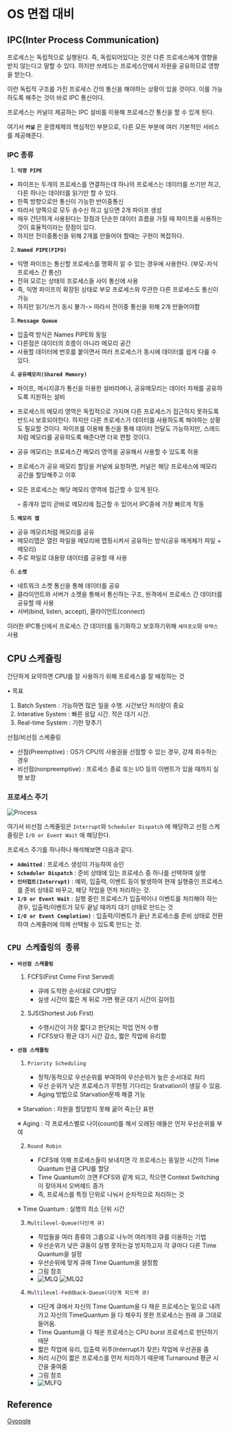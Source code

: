 # OS 면접 대비 


## IPC(Inter Process Communication)

프로세스는 독립적으로 실행된다. 즉, 독립되어있다는 것은 다른 프로세스에게 영향을 받지 않는다고 말할 수 있다. 하지만 쓰레드는 프로세스안에서 자원을 공유하므로 영향을 받는다. 

이런 독립적 구조를 가진 프로세스 간의 통신을 해야하는 상황이 있을 것이다. 이를 가능하도록 해주는 것이 바로 IPC 통신이다. 

프로세스는 커널이 제공하는 IPC 설비를 이용해 프로세스간 통신을 할 수 있게 된다. 

여기서 **`커널`** 은 운영체제의 핵심적인 부분으로, 다른 모든 부분에 여러 기본적인 서비스를 제공해준다. 

### IPC 종류 
1. **`익명 PIPE`**
- 파이프는 두개의 프로세스를 연결하는데 하나의 프로세스는 데이터를 쓰기만 하고, 다른 하나는 데이터를 읽기만 할 수 있다. 
- 한쪽 방향으로만 통신이 가능한 반이중통신
- 따라서 양쪽으로 모두 송수신 하고 싶으면 2개 파이프 생성
- 매우 간단하게 사용된다는 장점과 단순한 데이터 흐름을 가질 때 파이프를 사용하는것이 효율적이라는 장점이 있다. 
- 하지만 전이중통신을 위해 2개를 만들어야 할때는 구현이 복잡하다. 
2.	**`Named PIPE(FIFO)`**
- 익명 파이프는 통신할 프로세스를 명확히 알 수 있는 경우에 사용한다. (부모-자식 프로세스 간 통신)
- 전혀 모르는 상태의 프로세스들 사이 통신에 사용
- 즉, 익명 파이프의 확장된 상태로 부모 프로세스와 무관한 다른 프로세스도 통신이 가능
- 하지만 읽기/쓰기 동시 불가-> 따라서 전이중 통신을 위해 2개 만들어야함
3. **`Message Queue`**
- 입출력 방식은 Names PIPE와 동일
- 다른점은 데이터의 흐름이 아니라 메모리 공간
- 사용할 데이터에 번호를 붙이면서 여러 프로세스가 동시에 데이터를 쉽게 다룰 수 있다. 
4. **`공유메모리(Shared Memory)`**
- 파이프, 메시지큐가 통신을 이용한 설비라며나, 공유메모리는 데이터 자체를 공유하도록 지원하는 설비
- 프로세스의 메모리 영역은 독립적으로 가지며 다른 프로세스가 접근하지 못하도록 반드시 보호되야한다. 하지만 다른 프로세스가 데이터를 사용하도록 해야하는 상황도 필요할 것이다. 파이프를 이용해 통신을 통해 데이터 전달도 가능하지만, 스레드처럼 메모리를 공유하도록 해준다면 더욱 편할 것이다. 
- 공유 메모리는 프로세스간 메모리 영역을 공유해서 사용할 수 있도록 허용
- 프로세스가 공유 메모리 할당을 커널에 요청하면, 커널은 해당 프로세스에 메모리 공간을 할당해주고 이후 
- 모든 프로세스는 해당 메모리 영역에 접근할 수 있게 된다. 
	
    ◦ 중개자 없이 곧바로 메모리에 접근할 수 있어서 IPC중에 가장 빠르게 작동
5. **`메모리 맵`**
- 공유 메모리처럼 메모리를 공유
- 메모리맵은 열린 파일을 메모리에 맵핑시켜서 공유하는 방식(공유 매게체가 파일 + 메모리)
- 주로 파일로 대용량 데이터를 공유할 때 사용
6. **`소켓`**
- 네트워크 소켓 통신을 통해 데이터를 공유
- 클라이언트와 서버가 소켓을 통해서 통신하는 구조, 원격에서 프로세스 간 데이터를 공유할 때 사용
- 서버(bind, listen, accept), 클라이언트(connect)

이러한 IPC통신에서 프로세스 간 데이터를 동기화하고 보호하기위해 `세마포오`와 `뮤텍스` 사용


## CPU 스케쥴링
간단하게 요약하면 CPU를 잘 사용하기 위해 프로세스를 잘 배정하는 것 

• 목표
1. Batch System : 가능하면 많은 일을 수행. 시간보단 처리량이 중요
2. Interative System : 빠른 응답 시간. 적은 대기 시간.
3. Real-time System : 기한 맞추기

선점/비선점 스케줄링 
- 선점(Preemptive) : OS가 CPU의 사용권을 선점할 수 있는 경우, 강제 회수하는 경우
- 비선점(nonpreemptive) : 프로세스 종료 또는 I/O 등의 이벤트가 있을 때까지 실행 보장

### **프로세스 주기**
![Process](https://user-images.githubusercontent.com/37646197/119135202-115c4180-ba79-11eb-8572-d7fc9170590c.PNG)

여기서 비선점 스케줄링은 `Interrupt`와 `Scheduler Dispatch` 에 해당하고 선점 스케줄링은 `I/O or Event Wait` 에 해당한다. 

프로세스 주기를 하나하나 해석해보면 다음과 같다. 

- **`Admitted`** : 프로세스 생성이 가능하여 승인
- **`Scheduler Dispatch`** : 준비 상태에 있는 프로세스 중 하나를 선택하여 실행
- **`인터럽트(Interrupt)`** : 예외, 입출력, 이벤트 등이 발생하여 현재 실행중인 프로세스를 준비 상태로 바꾸고, 해당 작업을 먼저 처리하는 것. 
- **`I/O or Event Wait`** : 실행 중인 프로세스가 입출력이나 이벤트를 처리해야 하는 경우, 입출력/이벤트가 모두 끝날 때까지 대기 상태로 만드는 것 
- **`I/O or Event Completion)`** : 입출력/이벤트가 끝난 프로세스를 준비 상태로 전환하여 스케줄러에 의해 선택될 수 있도록 만드는 것. 


## **`CPU 스케줄링의 종류`**

- **`비선점 스케줄링`** 
  
  1. FCFS(First Come First Served)
       - 큐에 도착한 순서대로 CPU할당
       - 실생 시간이 짧은 게 뒤로 가면 평균 대기 시간이 길어짐

  2. SJS(Shortest Job First)
        - 수행시간이 가장 짧다고 판단되는 작업 먼저 수행
        - FCFS보다 평균 대기 시간 감소, 짧은 작업에 유리함

- **`선점 스케줄링`**

  1. `Priority Scheduling`

     - 정적/동적으로 우선순위를 부여하여 우선순위가 높은 순서대로 처리 
     - 우선 순위가 낮은 프로세스가 무한정 기다리는 Sratvation이 생길 수 있음. 
     - Aging 방법으로 Starvation문제 해결 가능  
    
    ※ Starvation : 자원을 할당받지 못해 굶어 죽는단 표현
    
    ※ Aging : 각 프로세스별로 나이(count)를 해서 오래된 애들은 먼저 우선순위를 부여

    2. `Round Robin`

       - FCFS에 의해 프로세스들이 보내지면 각 프로세스는 동일한 시간의 Time Quantum 만큼 CPU를 할당
       - Time Quantum이 크면 FCFS와 같게 되고, 작으면 Context Switching이 잦아져서 오버헤드 증가
       - 즉, 프로세스를 특정 단위로 나눠서 순차적으로 처리하는 것 

    ※ Time Quantum : 실행의 최소 단위 시간


    3. `Multilevel-Queue(다단계 큐)`

        - 작업들을 여러 종류의 그룹으로 나누어 여러개의 큐를 이용하는 기법
        - 우선순위가 낮은 큐들이 실행 못하는걸 방지하고자 각 큐마다 다른 Time Quantum을 설정
        - 우선순위에 맞게 큐에 Time Quantum을 설정함
        - 그림 참조
        - ![MLQ](https://user-images.githubusercontent.com/37646197/119137351-b0823880-ba7b-11eb-8c82-216bae2d0189.PNG) ![MLQ2](https://user-images.githubusercontent.com/37646197/119137373-b6781980-ba7b-11eb-8b9f-8b8f8531baf6.PNG)



  4. `Multilevel-Feddback-Queue(다단계 피드백 큐)`
       - 다단계 큐에서 자신의 Time Quantum을 다 채운 프로세스는 밑으로 내려가고 자신의 TimeQuantum 을 다 채우지 못한 프로세스는 원래 큐 그대로 들어옴.  
       - Time Quantum을 다 채운 프로세스는 CPU burst 프로세스로 판단하기 때문
       - 짧은 작업에 유리, 입출력 위주(Interrupt가 잦은) 작업에 우선권을 줌
       - 처리 시간이 짧은 프로세스를 먼저 처리하기 때문에 Turnaround 평균 시간을 줄여줌
       - 그림 참조
       - ![MLFQ](https://user-images.githubusercontent.com/37646197/119138001-5d5cb580-ba7c-11eb-9f9a-d7fc0abc9197.PNG) 


## Reference 
[Gyoogle](https://gyoogle.dev/blog/computer-science/operating-system/CPU%20Scheduling.html)

